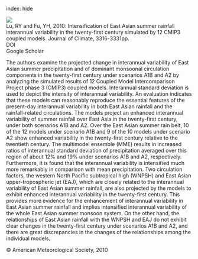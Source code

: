 index: hide

<div class="Citation">
    <div class="Citation-thumb CitationThumb-linked"  data-href="https://doi.org/10.1175/2009jcli3130.1">
      <img src="https://static.claimspace.cloud/climate-study-static/refs/thumbs/14/Lu_and_Fu_2010-thumb.png" />
    </div>

  <div class="Citation-body">
    <div class="Citation-text">Lu, RY and Fu, YH, 2010: Intensification of East Asian summer rainfall interannual variability in the twenty-first century simulated by 12 CMIP3 coupled models. <span class="Article-journal">Journal of Climate, </span><span class="Article-volume"></span>3316-3331pp.</div>
    <div class="Citation-links">
      <div class="CitationLink" data-href="https://doi.org/10.1175/2009jcli3130.1">
        <div class="CitationLink-icon CitationLink-Doi"></div>
        <div class="CitationLink-text">DOI</div>
      </div>
      <div class="CitationLink" data-href="https://scholar.google.com/scholar?q=10.1175/2009jcli3130.1">
        <div class="CitationLink-icon CitationLink-Scholar"></div>
        <div class="CitationLink-text">Google Scholar</div>
      </div>
    </div>
  </div>
</div>

The authors examine the projected change in interannual variability of East Asian summer precipitation and of dominant monsoonal circulation components in the twenty-first century under scenarios A1B and A2 by analyzing the simulated results of 12 Coupled Model Intercomparison Project phase 3 (CMIP3) coupled models. Interannual standard deviation is used to depict the intensity of interannual variability. An evaluation indicates that these models can reasonably reproduce the essential features of the present-day interannual variability in both East Asian rainfall and the rainfall-related circulations. The models project an enhanced interannual variability of summer rainfall over East Asia in the twenty-first century, under both scenarios A1B and A2. Over the East Asian summer rain belt, 10 of the 12 models under scenario A1B and 9 of the 10 models under scenario A2 show enhanced variability in the twenty-first century relative to the twentieth century. The multimodel ensemble (MME) results in increased ratios of interannual standard deviation of precipitation averaged over this region of about 12% and 19% under scenarios A1B and A2, respectively. Furthermore, it is found that the interannual variability is intensified much more remarkably in comparison with mean precipitation. Two circulation factors, the western North Pacific subtropical high (WNPSH) and East Asian upper-tropospheric jet (EAJ), which are closely related to the interannual variability of East Asian summer rainfall, are also projected by the models to exhibit enhanced interannual variability in the twenty-first century. This provides more evidence for the enhancement of interannual variability in East Asian summer rainfall and implies intensified interannual variability of the whole East Asian summer monsoon system. On the other hand, the relationships of East Asian rainfall with the WNPSH and EAJ do not exhibit clear changes in the twenty-first century under scenarios A1B and A2, and there are great discrepancies in the changes of the relationships among the individual models.

<div class="Citation-copy">
&copy; American Meteorological Society, 2010
</div>
